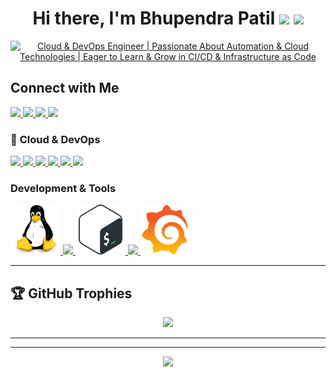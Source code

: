 <h1 align="center"> Hi there, I'm Bhupendra Patil <img src="https://media.giphy.com/media/hvRJCLFzcasrR4ia7z/giphy.gif" width="50px"> <img src="[https://media.giphy.com/media/hvRJCLFzcasrR4ia7z/giphy.gif](https://github.com/NucleusCloudX/NucleusCloudX/blob/main/Screenshot%202025-02-25%20032659.png)" width="50px"></h1>

<p align="center">
  <a href="https://github.com/NucleusCloudX">
    <img src="https://github.com/NucleusCloudX/NucleusCloudX/blob/main/Cloud%20%26%20DevOps%20Engineer%20%20Passionate%20About%20Automation%20%26%20Cloud%20Technologies%20%20Eager%20to%20Learn%20%26%20Grow%20in%20CICD%20%26%20Infrastructure%20as%20Code.png?raw=true" 
         alt="Cloud & DevOps Engineer | Passionate About Automation & Cloud Technologies | Eager to Learn & Grow in CI/CD & Infrastructure as Code" />
  </a>
</p>

## Connect with Me

<p float="left">
  <a href="https://www.linkedin.com/in/bhupendra-devops-engineer" >
    <img src="https://img.shields.io/badge/LinkedIn-%230077B5.svg?style=for-the-badge&logo=linkedin&logoColor=white" />
  </a>

  <a href="https://github.com/NucleusCloudX" >
    <img src="https://img.shields.io/badge/GitHub-%23181717.svg?style=for-the-badge&logo=github&logoColor=white" />
  </a>

  <a href="mailto:bhupendrapatil055@gmail.com">
    <img src="https://img.shields.io/badge/Email-D14836?style=for-the-badge&logo=gmail&logoColor=white" />
  </a>

  <a href="https://www.youtube.com/@NucleusCloudX" >
     <img src="https://img.shields.io/badge/YouTube-FF0000?style=for-the-badge&logo=youtube&logoColor=white" />
  </a>
</p>


### 🚀 **Cloud & DevOps**

<p float="left">
<a href="https://aws.amazon.com/" target="_blank" >
    <img src="https://raw.githubusercontent.com/itsksaurabh/itsksaurabh/master/assets/aws.gif"  height="75" />
  </a>


  <a href="https://kubernetes.io/" target="_blank">
    <img src="https://upload.wikimedia.org/wikipedia/commons/3/39/Kubernetes_logo_without_workmark.svg" height="80" />
  </a>

  <a href="https://www.docker.com/" target="_blank" >
    <img src="https://raw.githubusercontent.com/itsksaurabh/itsksaurabh/master/assets/docker.gif"  height="80" /> 
  </a>

  <a href="https://www.jenkins.io/" target="_blank">
    <img src="https://www.vectorlogo.zone/logos/jenkins/jenkins-icon.svg" height="80" />
  </a>

 <a href="https://docs.gitlab.com/ee/ci/" target="_blank" >
    <img src="https://raw.githubusercontent.com/itsksaurabh/itsksaurabh/master/assets/cicd.gif"  height="65" />
  </a>

  <a href="https://www.terraform.io/" target="_blank">
    <img src="https://www.vectorlogo.zone/logos/terraformio/terraformio-icon.svg" height="80" />
  </a>
</p>


###  **Development & Tools**  
<p float="left">
  <a href="https://www.linux.org/" target="_blank">
    <img src="https://raw.githubusercontent.com/devicons/devicon/master/icons/linux/linux-original.svg" height="80" />
  </a>

  <a href="https://www.python.org/" target="_blank">
    <img src="https://media1.giphy.com/media/KAq5w47R9rmTuvWOWa/giphy.gif" height="90" />
  </a>

  <a href="https://www.gnu.org/software/bash/" target="_blank">
    <img src="https://raw.githubusercontent.com/devicons/devicon/master/icons/bash/bash-original.svg" height="80" />
  </a>

  <a href="https://www.mysql.com/" target="_blank">
    <img src="https://www.vectorlogo.zone/logos/mysql/mysql-official.svg" height="80" />
  </a>

  <a href="https://grafana.com/" target="_blank">
    <img src="https://raw.githubusercontent.com/grafana/grafana/main/public/img/grafana_icon.svg" height="80" />
  </a>
</p>

---

## 🏆 **GitHub Trophies**  
<p align="center">
  <img src="https://github-profile-trophy.vercel.app/?username=NucleusCloudX&theme=radical&column=9&margin-w=8&margin-h=8" />
</p>

---
---
<p align="center">
  <a href="https://github.com/NucleusCloudX">
    <img src="https://github.com/NucleusCloudX/NucleusCloudX/blob/main/Screenshot%202025-02-25%20031604.png?raw=true" />
  </a>
</p>


